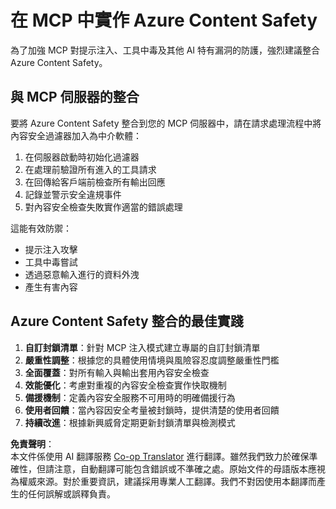 <!--
CO_OP_TRANSLATOR_METADATA:
{
  "original_hash": "1b6c746d9e190deba4d8765267ffb94e",
  "translation_date": "2025-07-17T02:00:40+00:00",
  "source_file": "02-Security/azure-content-safety-implementation.md",
  "language_code": "mo"
}
-->
# 在 MCP 中實作 Azure Content Safety

為了加強 MCP 對提示注入、工具中毒及其他 AI 特有漏洞的防護，強烈建議整合 Azure Content Safety。

## 與 MCP 伺服器的整合

要將 Azure Content Safety 整合到您的 MCP 伺服器中，請在請求處理流程中將內容安全過濾器加入為中介軟體：

1. 在伺服器啟動時初始化過濾器  
2. 在處理前驗證所有進入的工具請求  
3. 在回傳給客戶端前檢查所有輸出回應  
4. 記錄並警示安全違規事件  
5. 對內容安全檢查失敗實作適當的錯誤處理  

這能有效防禦：  
- 提示注入攻擊  
- 工具中毒嘗試  
- 透過惡意輸入進行的資料外洩  
- 產生有害內容  

## Azure Content Safety 整合的最佳實踐

1. **自訂封鎖清單**：針對 MCP 注入模式建立專屬的自訂封鎖清單  
2. **嚴重性調整**：根據您的具體使用情境與風險容忍度調整嚴重性門檻  
3. **全面覆蓋**：對所有輸入與輸出套用內容安全檢查  
4. **效能優化**：考慮對重複的內容安全檢查實作快取機制  
5. **備援機制**：定義內容安全服務不可用時的明確備援行為  
6. **使用者回饋**：當內容因安全考量被封鎖時，提供清楚的使用者回饋  
7. **持續改進**：根據新興威脅定期更新封鎖清單與檢測模式

**免責聲明**：  
本文件係使用 AI 翻譯服務 [Co-op Translator](https://github.com/Azure/co-op-translator) 進行翻譯。雖然我們致力於確保準確性，但請注意，自動翻譯可能包含錯誤或不準確之處。原始文件的母語版本應視為權威來源。對於重要資訊，建議採用專業人工翻譯。我們不對因使用本翻譯而產生的任何誤解或誤釋負責。